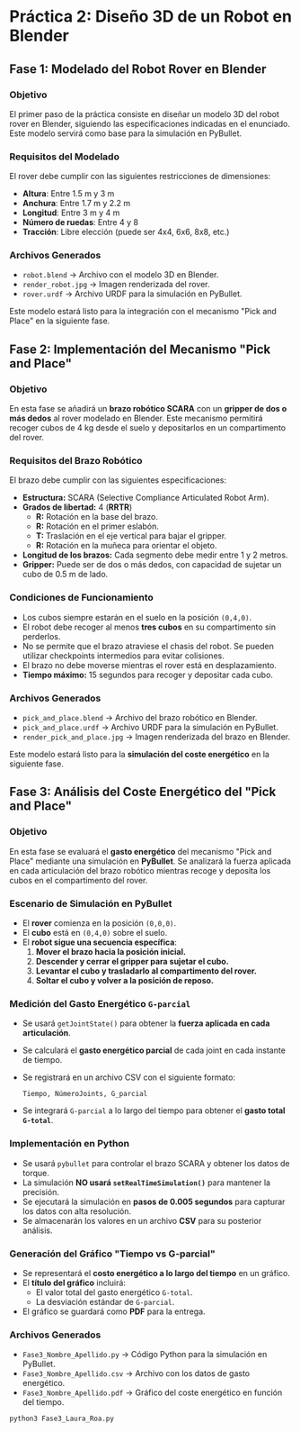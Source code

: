# Práctica 2: Diseño 3D de un Robot en Blender

## **Fase 1: Modelado del Robot Rover en Blender**  

### **Objetivo**  
El primer paso de la práctica consiste en diseñar un modelo 3D del robot rover en Blender, siguiendo las especificaciones indicadas en el enunciado. Este modelo servirá como base para la simulación en PyBullet.  

### **Requisitos del Modelado**  
El rover debe cumplir con las siguientes restricciones de dimensiones:  
- **Altura**: Entre 1.5 m y 3 m  
- **Anchura**: Entre 1.7 m y 2.2 m  
- **Longitud**: Entre 3 m y 4 m  
- **Número de ruedas**: Entre 4 y 8  
- **Tracción**: Libre elección (puede ser 4x4, 6x6, 8x8, etc.)  

### **Archivos Generados**  
- `robot.blend` → Archivo con el modelo 3D en Blender.  
- `render_robot.jpg` → Imagen renderizada del rover.  
- `rover.urdf` → Archivo URDF para la simulación en PyBullet.  

Este modelo estará listo para la integración con el mecanismo "Pick and Place" en la siguiente fase.

## **Fase 2: Implementación del Mecanismo "Pick and Place"**  

### **Objetivo**  
En esta fase se añadirá un **brazo robótico SCARA** con un **gripper de dos o más dedos** al rover modelado en Blender. Este mecanismo permitirá recoger cubos de 4 kg desde el suelo y depositarlos en un compartimento del rover.  

### **Requisitos del Brazo Robótico**  
El brazo debe cumplir con las siguientes especificaciones:  
- **Estructura:** SCARA (Selective Compliance Articulated Robot Arm).  
- **Grados de libertad:** 4 (**RRTR**)  
  - **R:** Rotación en la base del brazo.  
  - **R:** Rotación en el primer eslabón.  
  - **T:** Traslación en el eje vertical para bajar el gripper.  
  - **R:** Rotación en la muñeca para orientar el objeto.  
- **Longitud de los brazos:** Cada segmento debe medir entre 1 y 2 metros.  
- **Gripper:** Puede ser de dos o más dedos, con capacidad de sujetar un cubo de 0.5 m de lado.  

### **Condiciones de Funcionamiento**  
- Los cubos siempre estarán en el suelo en la posición `(0,4,0)`.  
- El robot debe recoger al menos **tres cubos** en su compartimento sin perderlos.  
- No se permite que el brazo atraviese el chasis del robot. Se pueden utilizar checkpoints intermedios para evitar colisiones.  
- El brazo no debe moverse mientras el rover está en desplazamiento.  
- **Tiempo máximo:** 15 segundos para recoger y depositar cada cubo.  

### **Archivos Generados**  
- `pick_and_place.blend` → Archivo del brazo robótico en Blender.  
- `pick_and_place.urdf` → Archivo URDF para la simulación en PyBullet.  
- `render_pick_and_place.jpg` → Imagen renderizada del brazo en Blender.  

Este modelo estará listo para la **simulación del coste energético** en la siguiente fase.

## **Fase 3: Análisis del Coste Energético del "Pick and Place"**  

### **Objetivo**  
En esta fase se evaluará el **gasto energético** del mecanismo "Pick and Place" mediante una simulación en **PyBullet**. Se analizará la fuerza aplicada en cada articulación del brazo robótico mientras recoge y deposita los cubos en el compartimento del rover.  

### **Escenario de Simulación en PyBullet**  
- El **rover** comienza en la posición `(0,0,0)`.  
- El **cubo** está en `(0,4,0)` sobre el suelo.  
- El **robot sigue una secuencia específica**:  
  1. **Mover el brazo hacia la posición inicial.**  
  2. **Descender y cerrar el gripper para sujetar el cubo.**  
  3. **Levantar el cubo y trasladarlo al compartimento del rover.**  
  4. **Soltar el cubo y volver a la posición de reposo.**  

### **Medición del Gasto Energético `G-parcial`**  
- Se usará `getJointState()` para obtener la **fuerza aplicada en cada articulación**.  
- Se calculará el **gasto energético parcial** de cada joint en cada instante de tiempo.  
- Se registrará en un archivo CSV con el siguiente formato:  

  ```
  Tiempo, NúmeroJoints, G_parcial
  ```

- Se integrará `G-parcial` a lo largo del tiempo para obtener el **gasto total `G-total`**.  

### **Implementación en Python**  
- Se usará `pybullet` para controlar el brazo SCARA y obtener los datos de torque.  
- La simulación **NO usará `setRealTimeSimulation()`** para mantener la precisión.  
- Se ejecutará la simulación en **pasos de 0.005 segundos** para capturar los datos con alta resolución.  
- Se almacenarán los valores en un archivo **CSV** para su posterior análisis.  

### **Generación del Gráfico "Tiempo vs G-parcial"**  
- Se representará el **costo energético a lo largo del tiempo** en un gráfico.  
- El **título del gráfico** incluirá:  
  - El valor total del gasto energético `G-total`.  
  - La desviación estándar de `G-parcial`.  
- El gráfico se guardará como **PDF** para la entrega.  

### **Archivos Generados**  
- `Fase3_Nombre_Apellido.py` → Código Python para la simulación en PyBullet.  
- `Fase3_Nombre_Apellido.csv` → Archivo con los datos de gasto energético.  
- `Fase3_Nombre_Apellido.pdf` → Gráfico del coste energético en función del tiempo.  


```
python3 Fase3_Laura_Roa.py
```
